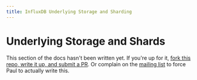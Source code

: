 ```yaml
---
title: InfluxDB Underlying Storage and Sharding
---
```


# Underlying Storage and Shards

This section of the docs hasn't been written yet. If you're up for it, [fork this repo, write it up, and submit a PR](https://github.com/influxdb/influxdb.org). Or complain on the [mailing list](https://groups.google.com/forum/#!forum/influxdb) to force Paul to actually write this.